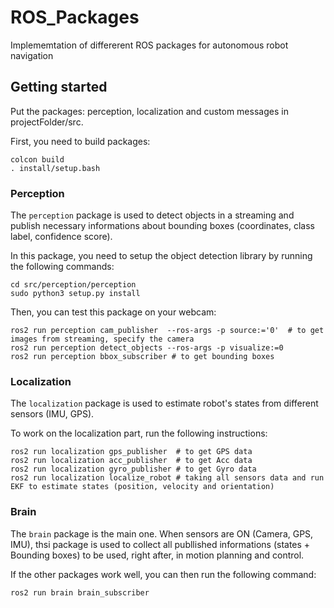 # ROS_Packages
Implememtation of differerent ROS packages for autonomous robot navigation

## Getting started
Put the packages: perception, localization and custom messages in projectFolder/src.

First, you need to build packages:
```
colcon build
. install/setup.bash
```

### Perception
The ```perception``` package is used to detect objects in a streaming and publish necessary informations about bounding boxes (coordinates, class label, confidence score).

In this package, you need to setup the object detection library by running the following commands:
```
cd src/perception/perception
sudo python3 setup.py install
```
Then, you can test this package on your webcam:
```
ros2 run perception cam_publisher  --ros-args -p source:='0'  # to get images from streaming, specify the camera
ros2 run perception detect_objects --ros-args -p visualize:=0
ros2 run perception bbox_subscriber # to get bounding boxes
```

### Localization
The ```localization``` package is used to estimate robot's states from different sensors (IMU, GPS).

To work on the localization part, run the following instructions:
```
ros2 run localization gps_publisher  # to get GPS data
ros2 run localization acc_publisher  # to get Acc data
ros2 run localization gyro_publisher # to get Gyro data
ros2 run localization localize_robot # taking all sensors data and run EKF to estimate states (position, velocity and orientation)
```

### Brain
The ```brain``` package is the main one. When sensors are ON (Camera, GPS, IMU), thsi package is used to collect all publlished informations (states + Bounding boxes) to be used, right after, in motion planning and control.

If the other packages work well, you can then run the following command:
```
ros2 run brain brain_subscriber
```
